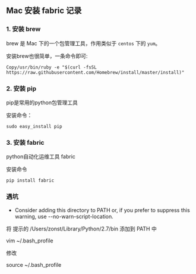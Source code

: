 ## Mac 安装 fabric 记录

### 1. 安装 brew 

brew 是 Mac 下的一个包管理工具，作用类似于 `centos` 下的 `yum`。

安装brew也很简单，一条命令即可:

```
Copy/usr/bin/ruby -e "$(curl -fsSL https://raw.githubusercontent.com/Homebrew/install/master/install)"
```



### 2. 安装 pip

pip是常用的python包管理工具

安装命令：

```undefined
sudo easy_install pip
```



### 3. 安装 fabric

python自动化运维工具 fabric

安装命令

```
pip install fabric
```



### 遇坑

- Consider adding this directory to PATH or, if you prefer to suppress this warning, use --no-warn-script-location.

将 提示的 /Users/zonst/Library/Python/2.7/bin 添加到 PATH 中

vim ~/.bash_profile

修改

source ~/.bash_profile